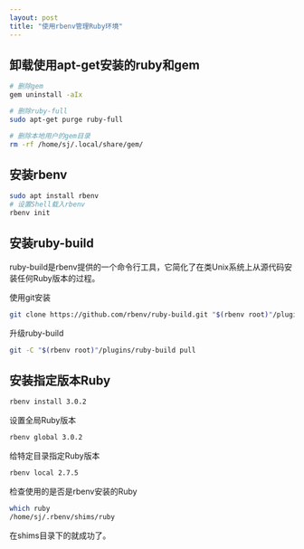 ```yaml
---
layout: post
title: "使用rbenv管理Ruby环境"
---
```

## 卸载使用apt-get安装的ruby和gem

```bash
# 删除gem
gem uninstall -aIx

# 删除ruby-full
sudo apt-get purge ruby-full

# 删除本地用户的gem目录
rm -rf /home/sj/.local/share/gem/
```

## 安装rbenv

```bash
sudo apt install rbenv
# 设置Shell载入rbenv
rbenv init
```

## 安装ruby-build

ruby-build是rbenv提供的一个命令行工具，它简化了在类Unix系统上从源代码安装任何Ruby版本的过程。

使用git安装

```bash
git clone https://github.com/rbenv/ruby-build.git "$(rbenv root)"/plugins/ruby-build
```

升级ruby-build

```bash
git -C "$(rbenv root)"/plugins/ruby-build pull
```

## 安装指定版本Ruby

```bash
rbenv install 3.0.2
```

设置全局Ruby版本

```bash
rbenv global 3.0.2
```

给特定目录指定Ruby版本

```bash
rbenv local 2.7.5
```

检查使用的是否是rbenv安装的Ruby

```bash
which ruby
/home/sj/.rbenv/shims/ruby
```

在shims目录下的就成功了。
